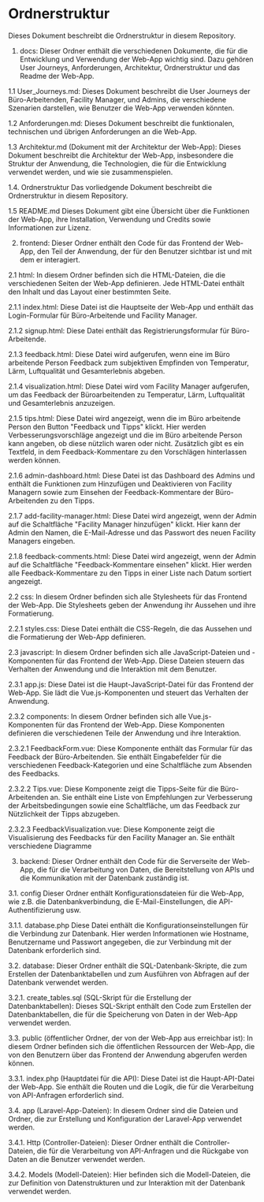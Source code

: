 # Ordnerstruktur
Dieses Dokument beschreibt die Ordnerstruktur in diesem Repository.

1. docs: 
Dieser Ordner enthält die verschiedenen Dokumente, die für die Entwicklung und Verwendung der Web-App wichtig sind. Dazu gehören User Journeys, Anforderungen, Architektur, Ordnerstruktur und das Readme der Web-App.

1.1 User_Journeys.md: 
Dieses Dokument beschreibt die User Journeys der Büro-Arbeitenden, Facility Manager, und Admins, die verschiedene Szenarien darstellen, wie Benutzer die Web-App verwenden könnten.

1.2 Anforderungen.md: 
Dieses Dokument beschreibt die funktionalen, technischen und übrigen Anforderungen an die Web-App.

1.3 Architektur.md (Dokument mit der Architektur der Web-App): 
Dieses Dokument beschreibt die Architektur der Web-App, insbesondere die Struktur der Anwendung, die Technologien, die für die Entwicklung verwendet werden, und wie sie zusammenspielen.

1.4. Ordnerstruktur
Das vorliedgende Dokument beschreibt die Ordnerstruktur in diesem Repository.

1.5 README.md
Dieses Dokument gibt eine Übersicht über die Funktionen der Web-App, ihre Installation, Verwendung und Credits sowie Informationen zur Lizenz.

2. frontend: 
Dieser Ordner enthält den Code für das Frontend der Web-App, den Teil der Anwendung, der für den Benutzer sichtbar ist und mit dem er interagiert.

2.1 html: 
In diesem Ordner befinden sich die HTML-Dateien, die die verschiedenen Seiten der Web-App definieren. Jede HTML-Datei enthält den Inhalt und das Layout einer bestimmten Seite.

2.1.1 index.html: 
Diese Datei ist die Hauptseite der Web-App und enthält das Login-Formular für Büro-Arbeitende und Facility Manager.

2.1.2 signup.html: 
Diese Datei enthält das Registrierungsformular für Büro-Arbeitende.

2.1.3 feedback.html: 
Diese Datei wird aufgerufen, wenn eine im Büro arbeitende Person Feedback zum subjektiven Empfinden von Temperatur, Lärm, Luftqualität und Gesamterlebnis abgeben.

2.1.4 visualization.html: 
Diese Datei wird vom Facility Manager aufgerufen, um das Feedback der Büroarbeitenden zu Temperatur, Lärm, Luftqualität und Gesamterlebnis anzuzeigen.

2.1.5 tips.html: 
Diese Datei wird angezeigt, wenn die im Büro arbeitende Person den Button "Feedback und Tipps" klickt. Hier werden Verbesserungsvorschläge angezeigt und die im Büro arbeitende Person kann angeben, ob diese nützlich waren oder nicht. Zusätzlich gibt es ein Textfeld, in dem Feedback-Kommentare zu den Vorschlägen hinterlassen werden können.

2.1.6 admin-dashboard.html: 
Diese Datei ist das Dashboard des Admins und enthält die Funktionen zum Hinzufügen und Deaktivieren von Facility Managern sowie zum Einsehen der Feedback-Kommentare der Büro-Arbeitenden zu den Tipps.

2.1.7 add-facility-manager.html: 
Diese Datei wird angezeigt, wenn der Admin auf die Schaltfläche "Facility Manager hinzufügen" klickt. Hier kann der Admin den Namen, die E-Mail-Adresse und das Passwort des neuen Facility Managers eingeben.

2.1.8 feedback-comments.html: 
Diese Datei wird angezeigt, wenn der Admin auf die Schaltfläche "Feedback-Kommentare einsehen" klickt. Hier werden alle Feedback-Kommentare zu den Tipps in einer Liste nach Datum sortiert angezeigt.

2.2 css: 
In diesem Ordner befinden sich alle Stylesheets für das Frontend der Web-App. Die Stylesheets geben der Anwendung ihr Aussehen und ihre Formatierung.

2.2.1 styles.css: 
Diese Datei enthält die CSS-Regeln, die das Aussehen und die Formatierung der Web-App definieren.

2.3 javascript: 
In diesem Ordner befinden sich alle JavaScript-Dateien und -Komponenten für das Frontend der Web-App. Diese Dateien steuern das Verhalten der Anwendung und die Interaktion mit dem Benutzer.

2.3.1 app.js: Diese Datei ist die Haupt-JavaScript-Datei für das Frontend der Web-App. Sie lädt die Vue.js-Komponenten und steuert das Verhalten der Anwendung.

2.3.2 components: 
In diesem Ordner befinden sich alle Vue.js-Komponenten für das Frontend der Web-App. Diese Komponenten definieren die verschiedenen Teile der Anwendung und ihre Interaktion.

2.3.2.1 FeedbackForm.vue: 
Diese Komponente enthält das Formular für das Feedback der Büro-Arbeitenden. Sie enthält Eingabefelder für die verschiedenen Feedback-Kategorien und eine Schaltfläche zum Absenden des Feedbacks.

2.3.2.2 Tips.vue: 
Diese Komponente zeigt die Tipps-Seite für die Büro-Arbeitenden an. Sie enthält eine Liste von Empfehlungen zur Verbesserung der Arbeitsbedingungen sowie eine Schaltfläche, um das Feedback zur Nützlichkeit der Tipps abzugeben.

2.3.2.3 FeedbackVisualization.vue: 
Diese Komponente zeigt die Visualisierung des Feedbacks für den Facility Manager an. Sie enthält verschiedene Diagramme

3. backend:
Dieser Ordner enthält den Code für die Serverseite der Web-App, die für die Verarbeitung von Daten, die Bereitstellung von APIs und die Kommunikation mit der Datenbank zuständig ist.

3.1. config
Dieser Ordner enthält Konfigurationsdateien für die Web-App, wie z.B. die Datenbankverbindung, die E-Mail-Einstellungen, die API-Authentifizierung usw.

3.1.1. database.php
Diese Datei enthält die Konfigurationseinstellungen für die Verbindung zur Datenbank. Hier werden Informationen wie Hostname, Benutzername und Passwort angegeben, die zur Verbindung mit der Datenbank erforderlich sind.

3.2. database: 
Dieser Ordner enthält die SQL-Datenbank-Skripte, die zum Erstellen der Datenbanktabellen und zum Ausführen von Abfragen auf der Datenbank verwendet werden.

3.2.1. create_tables.sql (SQL-Skript für die Erstellung der Datenbanktabellen): 
Dieses SQL-Skript enthält den Code zum Erstellen der Datenbanktabellen, die für die Speicherung von Daten in der Web-App verwendet werden.

3.3. public (öffentlicher Ordner, der von der Web-App aus erreichbar ist): 
In diesem Ordner befinden sich die öffentlichen Ressourcen der Web-App, die von den Benutzern über das Frontend der Anwendung abgerufen werden können.

3.3.1. index.php (Hauptdatei für die API): 
Diese Datei ist die Haupt-API-Datei der Web-App. Sie enthält die Routen und die Logik, die für die Verarbeitung von API-Anfragen erforderlich sind.

3.4. app (Laravel-App-Dateien): 
In diesem Ordner sind die Dateien und Ordner, die zur Erstellung und Konfiguration der Laravel-App verwendet werden.

3.4.1. Http (Controller-Dateien): 
Dieser Ordner enthält die Controller-Dateien, die für die Verarbeitung von API-Anfragen und die Rückgabe von Daten an die Benutzer verwendet werden.

3.4.2. Models (Modell-Dateien): 
Hier befinden sich die Modell-Dateien, die zur Definition von Datenstrukturen und zur Interaktion mit der Datenbank verwendet werden.

